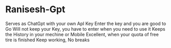 # Ranisesh-Gpt
Serves as ChatGpt with your own ApI Key
Enter the key and you are good to Go
Will not keep your Key, you have to enter when you need to use it
Keeps the History in your mechine or Mobile
Excellent, when your quota of free tire is finished
Keep working, No breaks 
